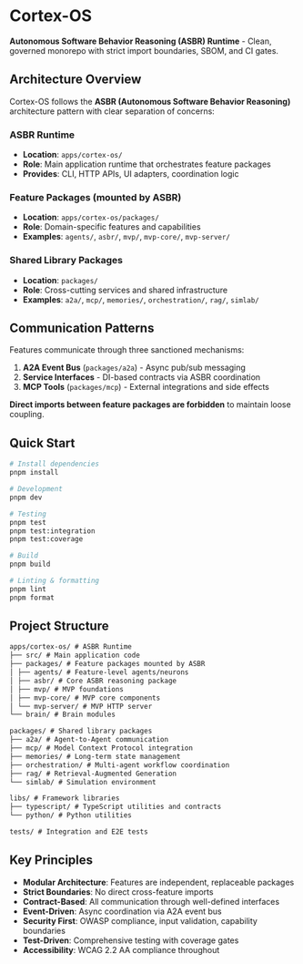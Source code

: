 # Cortex-OS

**Autonomous Software Behavior Reasoning (ASBR) Runtime** - Clean, governed monorepo with strict import boundaries, SBOM, and CI gates.

## Architecture Overview

Cortex-OS follows the **ASBR (Autonomous Software Behavior Reasoning)** architecture pattern with clear separation of concerns:

### ASBR Runtime

- **Location**: `apps/cortex-os/`
- **Role**: Main application runtime that orchestrates feature packages
- **Provides**: CLI, HTTP APIs, UI adapters, coordination logic

### Feature Packages (mounted by ASBR)

- **Location**: `apps/cortex-os/packages/`
- **Role**: Domain-specific features and capabilities
- **Examples**: `agents/`, `asbr/`, `mvp/`, `mvp-core/`, `mvp-server/`

### Shared Library Packages

- **Location**: `packages/`
- **Role**: Cross-cutting services and shared infrastructure
- **Examples**: `a2a/`, `mcp/`, `memories/`, `orchestration/`, `rag/`, `simlab/`

## Communication Patterns

Features communicate through three sanctioned mechanisms:

1. **A2A Event Bus** (`packages/a2a`) - Async pub/sub messaging
2. **Service Interfaces** - DI-based contracts via ASBR coordination
3. **MCP Tools** (`packages/mcp`) - External integrations and side effects

**Direct imports between feature packages are forbidden** to maintain loose coupling.

## Quick Start

```bash
# Install dependencies
pnpm install

# Development
pnpm dev

# Testing
pnpm test
pnpm test:integration
pnpm test:coverage

# Build
pnpm build

# Linting & formatting
pnpm lint
pnpm format
```

## Project Structure

```markdown
apps/cortex-os/ # ASBR Runtime
├── src/ # Main application code
├── packages/ # Feature packages mounted by ASBR
│ ├── agents/ # Feature-level agents/neurons
│ ├── asbr/ # Core ASBR reasoning package
│ ├── mvp/ # MVP foundations
│ ├── mvp-core/ # MVP core components
│ └── mvp-server/ # MVP HTTP server
└── brain/ # Brain modules

packages/ # Shared library packages
├── a2a/ # Agent-to-Agent communication
├── mcp/ # Model Context Protocol integration
├── memories/ # Long-term state management
├── orchestration/ # Multi-agent workflow coordination
├── rag/ # Retrieval-Augmented Generation
└── simlab/ # Simulation environment

libs/ # Framework libraries
├── typescript/ # TypeScript utilities and contracts
└── python/ # Python utilities

tests/ # Integration and E2E tests
```

## Key Principles

- **Modular Architecture**: Features are independent, replaceable packages
- **Strict Boundaries**: No direct cross-feature imports
- **Contract-Based**: All communication through well-defined interfaces
- **Event-Driven**: Async coordination via A2A event bus
- **Security First**: OWASP compliance, input validation, capability boundaries
- **Test-Driven**: Comprehensive testing with coverage gates
- **Accessibility**: WCAG 2.2 AA compliance throughout
